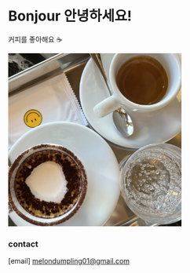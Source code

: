 # Bonjour 안녕하세요!

커피를 좋아해요  ☕

<img src="/IMG_8140.jpg" width="70%" height="70%">

### contact
[email] melondumpling01@gmail.com   
